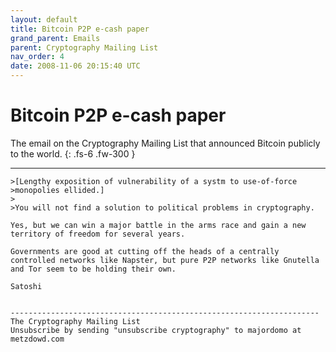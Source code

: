 ```yaml
---
layout: default
title: Bitcoin P2P e-cash paper
grand_parent: Emails
parent: Cryptography Mailing List
nav_order: 4
date: 2008-11-06 20:15:40 UTC
---
```


# Bitcoin P2P e-cash paper

The email on the Cryptography Mailing List that announced Bitcoin publicly to the world.
{: .fs-6 .fw-300 } 

---

```
>[Lengthy exposition of vulnerability of a systm to use-of-force
>monopolies ellided.]
>
>You will not find a solution to political problems in cryptography.

Yes, but we can win a major battle in the arms race and gain a new territory of freedom for several years.

Governments are good at cutting off the heads of a centrally controlled networks like Napster, but pure P2P networks like Gnutella and Tor seem to be holding their own.

Satoshi


---------------------------------------------------------------------
The Cryptography Mailing List
Unsubscribe by sending "unsubscribe cryptography" to majordomo at metzdowd.com
```
